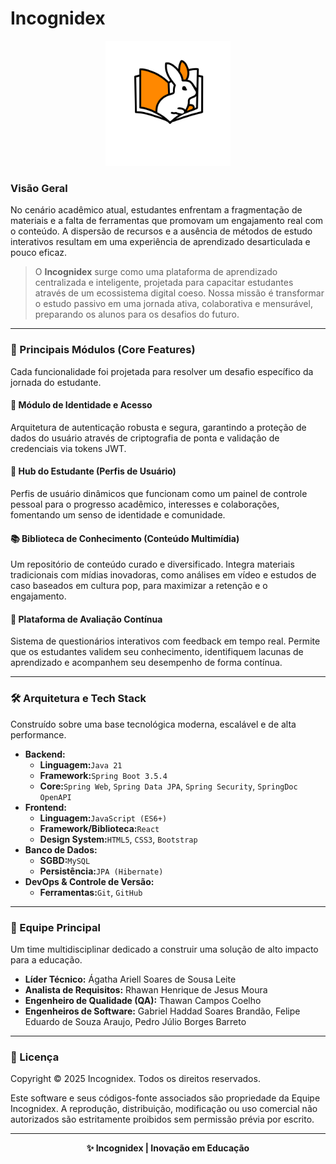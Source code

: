 # Incognidex
<p align="center"><img src="https://github.com/incognidex/Incognidex/blob/main/backend/src/main/resources/public/Incognidex.png" alt="Logo Incognidex" width="200"/></p>

### Visão Geral

No cenário acadêmico atual, estudantes enfrentam a fragmentação de materiais e a falta de ferramentas que promovam um engajamento real com o conteúdo. A dispersão de recursos e a ausência de métodos de estudo interativos resultam em uma experiência de aprendizado desarticulada e pouco eficaz.

> O **Incognidex** surge como uma plataforma de aprendizado centralizada e inteligente, projetada para capacitar estudantes através de um ecossistema digital coeso. Nossa missão é transformar o estudo passivo em uma jornada ativa, colaborativa e mensurável, preparando os alunos para os desafios do futuro.

---

### 🚀 Principais Módulos (Core Features)

Cada funcionalidade foi projetada para resolver um desafio específico da jornada do estudante.

#### 🔐 Módulo de Identidade e Acesso

Arquitetura de autenticação robusta e segura, garantindo a proteção de dados do usuário através de criptografia de ponta e validação de credenciais via tokens JWT.

#### 👤 Hub do Estudante (Perfis de Usuário)

Perfis de usuário dinâmicos que funcionam como um painel de controle pessoal para o progresso acadêmico, interesses e colaborações, fomentando um senso de identidade e comunidade.

#### 📚 Biblioteca de Conhecimento (Conteúdo Multimídia)

Um repositório de conteúdo curado e diversificado. Integra materiais tradicionais com mídias inovadoras, como análises em vídeo e estudos de caso baseados em cultura pop, para maximizar a retenção e o engajamento.

#### 📝 Plataforma de Avaliação Contínua

Sistema de questionários interativos com feedback em tempo real. Permite que os estudantes validem seu conhecimento, identifiquem lacunas de aprendizado e acompanhem seu desempenho de forma contínua.

---

### 🛠️ Arquitetura e Tech Stack

Construído sobre uma base tecnológica moderna, escalável e de alta performance.

* **Backend:**
  * **Linguagem:**`Java 21`
  * **Framework:**`Spring Boot 3.5.4`
  * **Core:**`Spring Web`, `Spring Data JPA`, `Spring Security`, `SpringDoc OpenAPI`
* **Frontend:**
  * **Linguagem:**`JavaScript (ES6+)`
  * **Framework/Biblioteca:**`React`
  * **Design System:**`HTML5`, `CSS3`, `Bootstrap`
* **Banco de Dados:**
  * **SGBD:**`MySQL`
  * **Persistência:**`JPA (Hibernate)`
* **DevOps & Controle de Versão:**
  * **Ferramentas:**`Git`, `GitHub`

---

### 👥 Equipe Principal

Um time multidisciplinar dedicado a construir uma solução de alto impacto para a educação.

* **Líder Técnico:** Ágatha Ariell Soares de Sousa Leite
* **Analista de Requisitos:** Rhawan Henrique de Jesus Moura
* **Engenheiro de Qualidade (QA):** Thawan Campos Coelho
* **Engenheiros de Software:** Gabriel Haddad Soares Brandão, Felipe Eduardo de Souza Araujo, Pedro Júlio Borges Barreto

---

### 📄 Licença

Copyright © 2025 Incognidex. Todos os direitos reservados.

Este software e seus códigos-fonte associados são propriedade da Equipe Incognidex. A reprodução, distribuição, modificação ou uso comercial não autorizados são estritamente proibidos sem permissão prévia por escrito.

---

<p align="center"> <strong>✨ Incognidex | Inovação em Educação</strong> </p>
